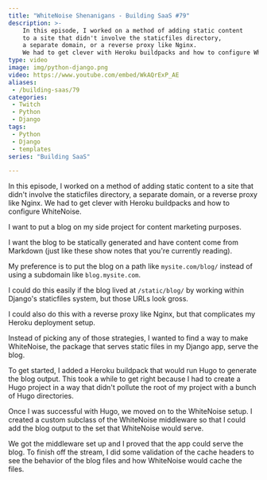```yaml
---
title: "WhiteNoise Shenanigans - Building SaaS #79"
description: >-
    In this episode, I worked on a method of adding static content
    to a site that didn't involve the staticfiles directory,
    a separate domain, or a reverse proxy like Nginx.
    We had to get clever with Heroku buildpacks and how to configure WhiteNoise.
type: video
image: img/python-django.png
video: https://www.youtube.com/embed/WkAQrExP_AE
aliases:
 - /building-saas/79
categories:
 - Twitch
 - Python
 - Django
tags:
 - Python
 - Django
 - templates
series: "Building SaaS"

---
```


In this episode, I worked on a method of adding static content
to a site that didn't involve the staticfiles directory,
a separate domain, or a reverse proxy like Nginx.
We had to get clever with Heroku buildpacks and how to configure WhiteNoise.

I want to put a blog
on my side project
for content marketing purposes.

I want the blog
to be statically generated
and have content come
from Markdown
(just like these show notes
that you're currently reading).

My preference is to put the blog
on a path
like `mysite.com/blog/` instead
of using a subdomain
like `blog.mysite.com`.

I could do this easily
if the blog lived at `/static/blog/`
by working
within Django's staticfiles system,
but those URLs look gross.

I could also do this
with a reverse proxy
like Nginx,
but that complicates my Heroku deployment setup.

Instead of picking any
of those strategies,
I wanted to find a way
to make WhiteNoise,
the package that serves static files
in my Django app,
serve the blog.

To get started,
I added a Heroku buildpack
that would run Hugo
to generate the blog output.
This took a while
to get right
because I had to create a Hugo project
in a way that didn't pollute
the root of my project
with a bunch of Hugo directories.

Once I was successful
with Hugo,
we moved on to the WhiteNoise setup.
I created a custom subclass
of the WhiteNoise middleware
so that I could add the blog output
to the set that WhiteNoise would serve.

We got the middleware set up
and I proved that the app could serve the blog.
To finish off the stream,
I did some validation of the cache headers
to see the behavior
of the blog files
and how WhiteNoise would cache the files.
